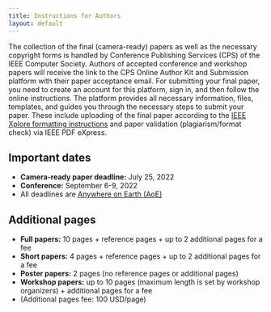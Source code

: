 ```yaml
---
title: Instructions for Authors
layout: default
---
```


The collection of the final (camera-ready) papers as well as the
necessary copyright forms is handled by Conference Publishing Services
(CPS) of the IEEE Computer Society. Authors of accepted conference and
workshop papers will receive the link to the CPS Online Author Kit and
Submission platform with their paper acceptance email. For submitting
your final paper, you need to create an account for this platform, sign
in, and then follow the online instructions. The platform provides all
necessary information, files, templates, and guides you through the
necessary steps to submit your paper. These include uploading of the
final paper according to the [IEEE Xplore formatting
instructions](https://www.computer.org/cms/CPS/app/8x11-2/instruct8.5x11x2.pdf)
and paper validation (plagiarism/format check) via IEEE PDF eXpress.

## Important dates

-   **Camera-ready paper deadline:** July 25, 2022
-   **Conference:** September 6-9, 2022
-   All deadlines are [Anywhere on Earth (AoE)](https://www.timeanddate.com/time/zones/aoe)

## Additional pages

-   **Full papers:** 10 pages + reference pages + up to 2 additional
    pages for a fee
-   **Short papers:** 4 pages + reference pages + up to 2 additional
    pages for a fee
-   **Poster papers:** 2 pages (no reference pages or additional pages)
-   **Workshop papers:** up to 10 pages (maximum length is set by
    workshop organizers) + additional pages for a fee
-   (Additional pages fee: 100 USD/page)
